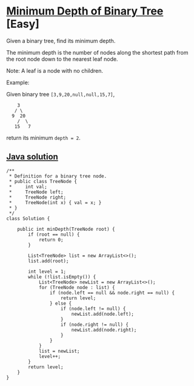 # [Minimum Depth of Binary Tree](https://leetcode.com/problems/minimum-depth-of-binary-tree/description/) [Easy]

Given a binary tree, find its minimum depth.

The minimum depth is the number of nodes along the shortest path from the root node down to the nearest leaf node.

Note: A leaf is a node with no children.

Example:

Given binary tree `[3,9,20,null,null,15,7]`,
```
    3
   / \
  9  20
    /  \
   15   7
```
return its minimum `depth = 2`.

## [Java solution]()
```
/**
 * Definition for a binary tree node.
 * public class TreeNode {
 *     int val;
 *     TreeNode left;
 *     TreeNode right;
 *     TreeNode(int x) { val = x; }
 * }
 */
class Solution {
    
    public int minDepth(TreeNode root) {
        if (root == null) {
            return 0;
        }
        
        List<TreeNode> list = new ArrayList<>();
        list.add(root);
        
        int level = 1;
        while (!list.isEmpty()) {
            List<TreeNode> newList = new ArrayList<>();
            for (TreeNode node : list) {
                if (node.left == null && node.right == null) {
                    return level;
                } else {
                    if (node.left != null) {
                        newList.add(node.left);
                    }
                    if (node.right != null) {
                        newList.add(node.right);
                    }
                }
            }
            list = newList;
            level++;
        }
        return level;
    }
}
```
